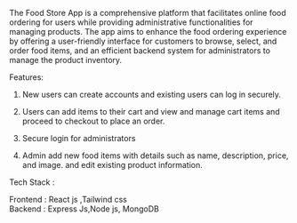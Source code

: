 The Food Store App is a comprehensive platform that facilitates online food ordering for users while providing administrative functionalities for managing products. The app aims to enhance the food ordering experience by offering a user-friendly interface for customers to browse, select, and order food items, and an efficient backend system for administrators to manage the product inventory.

Features:

1. New users can create accounts and
existing users can log in securely.

2. Users can add items to their cart and
view and manage cart items and
proceed to checkout to place an order.

3. Secure login for administrators

4. Admin add new food items with details such as name, description, price, and image.
and edit existing product information.

Tech Stack :

Frontend : React js ,Tailwind css  
Backend : Express Js,Node js, MongoDB

